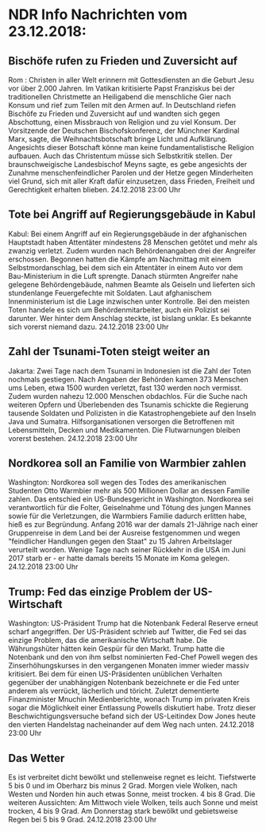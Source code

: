 # NDR Info Nachrichten vom 23.12.2018:


## Bischöfe rufen zu Frieden und Zuversicht auf
Rom : Christen in aller Welt erinnern mit Gottesdiensten an die Geburt Jesu vor über 2.000 Jahren. Im Vatikan kritisierte Papst Franziskus bei der traditionellen Christmette an Heiligabend die menschliche Gier nach Konsum und rief zum Teilen mit den Armen auf. In Deutschland riefen Bischöfe zu Frieden und Zuversicht auf und wandten sich gegen Abschottung, einen Missbrauch von Religion und zu viel Konsum. Der Vorsitzende der Deutschen Bischofskonferenz, der Münchner Kardinal Marx, sagte, die Weihnachtsbotschaft bringe Licht und Aufklärung. Angesichts dieser Botschaft könne man keine fundamentalistische Religion aufbauen. Auch das Christentum müsse sich Selbstkritik stellen. Der braunschweigische Landesbischof Meyns sagte, es gebe angesichts der Zunahme menschenfeindlicher Parolen und der Hetze gegen Minderheiten viel Grund, sich mit aller Kraft dafür einzusetzen, dass Frieden, Freiheit und Gerechtigkeit erhalten blieben. 24.12.2018 23:00 Uhr 

## Tote bei Angriff auf Regierungsgebäude in Kabul
Kabul: Bei einem Angriff auf ein Regierungsgebäude in der afghanischen Hauptstadt haben Attentäter mindestens 28 Menschen getötet und mehr als zwanzig verletzt. Zudem wurden nach Behördenangaben drei der Angreifer erschossen. Begonnen hatten die Kämpfe am Nachmittag mit einem Selbstmordanschlag, bei dem sich ein Attentäter in einem Auto vor dem Bau-Ministerium in die Luft sprengte. Danach stürmten Angreifer nahe gelegene Behördengebäude, nahmen Beamte als Geiseln und lieferten sich stundenlange Feuergefechte mit Soldaten. Laut afghanischem Innenministerium ist die Lage inzwischen unter Kontrolle. Bei den meisten Toten handele es sich um Behördenmitarbeiter, auch ein Polizist sei darunter. Wer hinter dem Anschlag steckte, ist bislang unklar. Es bekannte sich vorerst niemand dazu. 24.12.2018 23:00 Uhr 

## Zahl der Tsunami-Toten steigt weiter an
Jakarta: Zwei Tage nach dem Tsunami in Indonesien ist die Zahl der Toten nochmals gestiegen. Nach Angaben der Behörden kamen 373 Menschen ums Leben, etwa 1500 wurden verletzt, fast 130 werden noch vermisst. Zudem wurden nahezu 12.000 Menschen obdachlos. Für die Suche nach weiteren Opfern und Überlebenden des Tsunamis schickte die Regierung tausende Soldaten und Polizisten in die Katastrophengebiete auf den Inseln Java und Sumatra. Hilfsorganisationen versorgen die Betroffenen mit Lebensmitteln, Decken und Medikamenten. Die Flutwarnungen bleiben vorerst bestehen. 24.12.2018 23:00 Uhr 

## Nordkorea soll an Familie von Warmbier zahlen
Washington: Nordkorea soll wegen des Todes des amerikanischen Studenten Otto Warmbier mehr als 500 Millionen Dollar an dessen Familie zahlen. Das entschied ein US-Bundesgericht in Washington. Nordkorea sei verantwortlich für die Folter, Geiselnahme und Tötung des jungen Mannes sowie für die Verletzungen, die Warmbiers Familie dadurch erlitten habe, hieß es zur Begründung. Anfang 2016 war der damals 21-Jährige nach einer Gruppenreise in dem Land bei der Ausreise festgenommen und wegen "feindlicher Handlungen gegen den Staat" zu 15 Jahren Arbeitslager verurteilt worden. Wenige Tage nach seiner Rückkehr in die USA im Juni 2017 starb er - er hatte damals bereits 15 Monate im Koma gelegen. 24.12.2018 23:00 Uhr 

## Trump: Fed das einzige Problem der US-Wirtschaft
Washington: US-Präsident Trump hat die Notenbank Federal Reserve erneut scharf angegriffen. Der US-Präsident schrieb auf Twitter, die Fed sei das einzige Problem, das die amerikanische Wirtschaft habe. Die Währungshüter hätten kein Gespür für den Markt. Trump hatte die Notenbank und den von ihm selbst nominierten Fed-Chef Powell wegen des Zinserhöhungskurses in den vergangenen Monaten immer wieder massiv kritisiert. Bei dem für einen US-Präsidenten unüblichen Verhalten gegenüber der unabhängigen Notenbank bezeichnete er die Fed unter anderem als verrückt, lächerlich und töricht. Zuletzt dementierte Finanzminister Mnuchin Medienberichte, wonach Trump im privaten Kreis sogar die Möglichkeit einer Entlassung Powells diskutiert habe. Trotz dieser Beschwichtigungsversuche befand sich der US-Leitindex Dow Jones heute den vierten Handelstag nacheinander auf dem Weg nach unten. 24.12.2018 23:00 Uhr 

## Das Wetter
Es ist verbreitet dicht bewölkt und stellenweise regnet es leicht. Tiefstwerte 5 bis 0 und im Oberharz bis minus 2 Grad. Morgen viele Wolken, nach Westen und Norden hin auch etwas Sonne, meist trocken. 4 bis 8 Grad. Die weiteren Aussichten: Am Mittwoch viele Wolken, teils auch Sonne und meist trocken, 4 bis 9 Grad. Am Donnerstag stark bewölkt und gebietsweise Regen bei 5 bis 9 Grad. 24.12.2018 23:00 Uhr 

